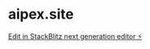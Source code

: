 # aipex.site

[Edit in StackBlitz next generation editor ⚡️](https://stackblitz.com/~/github.com/buttercannfly/aipex.site)